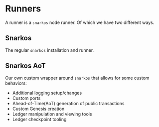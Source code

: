 # Runners

A runner is a `snarkos` node runner. Of which we have two different ways.

## Snarkos

The regular `snarkos` installation and runner.

## Snarkos AoT

Our own custom wrapper around `snarkos` that allows for some custom behaviors:

- Additional logging setup/changes
- Custom ports
- Ahead-of-Time(AoT) generation of public transactions
- Custom Genesis creation
- Ledger manipulation and viewing tools
- Ledger checkpoint tooling